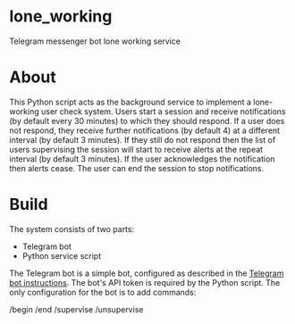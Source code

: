 # lone_working
Telegram messenger bot lone working service

# About

This Python script acts as the background service to implement a lone-working user check system. Users start a session and receive notifications (by default every 30 minutes) to which they should respond. If a user does not respond, they receive further notifications (by default 4) at a different interval (by default 3 minutes). If they still do not respond then the list of users supervising the session will start to receive alerts at the repeat interval (by default 3 minutes). If the user acknowledges the notification then alerts cease. The user can end the session to stop notifications.

# Build

The system consists of two parts:

- Telegram bot
- Python service script

The Telegram bot is a simple bot, configured as described in the [Telegram bot instructions](https://core.telegram.org/bots). The bot's API token is required by the Python script. The only configuration for the bot is to add commands:

/begin
/end
/supervise
/unsupervise
